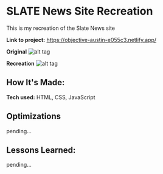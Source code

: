 # SLATE News Site Recreation
This is my recreation of the Slate News site

**Link to project:** https://objective-austin-e055c3.netlify.app/

**Original**
![alt tag](https://i.imgur.com/Pj659HQ.png)

**Recreation**
![alt tag](https://i.imgur.com/YyJcZwd.png)

## How It's Made:

**Tech used:** HTML, CSS, JavaScript


## Optimizations

pending...

## Lessons Learned:

pending...
